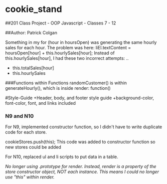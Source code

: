 # cookie_stand
##201 Class Project - OOP Javascript - Classes 7 - 12

##Author: Patrick Colgan

Something in my for (hour in hoursOpen) was generating the same hourly sales for each hour.
The problem was here:
liEl.textContent = hoursOpen[hour] + this.hourlySales[hour];
Instead of this.hourlySales[hour], I had these two incorrect attempts: ..
+ this.totalSales[hour]
+ this.hourlySales

###Functions within Functions
randomCustomer() is within generateHourly(), which is inside render: function()

#Style-Guide
+Header, body, and footer style guide
+background-color, font-color, font, and links included

### N9 and N10
For N9, implemented constructor function, so I didn't have to write duplicate code for each store.

cookieStores.push(this);
This code was added to constructor function so new stores could be added

For N10, replaced ul and li scripts to put data in a table.

_No longer using .prototype for render.
Instead, render is a property of the store constructor object, NOT each instance. This means I could no longer use "this" within render._
